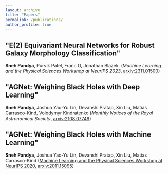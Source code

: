 ```yaml
---
layout: archive
title: "Papers"
permalink: /publications/
author_profile: true
---
```

## "E(2) Equivariant Neural Networks for Robust Galaxy Morphology Classification" 
**Sneh Pandya**, Purvik Patel, Franc O, Jonathan Blazek. (*Machine Learning and the Physical Sciences Workshop at NeurIPS 2023*, [arxiv:2311.01500](https://arxiv.org/abs/2311.01500))

## "AGNet: Weighing Black Holes with Deep Learning" 
**Sneh Pandya**, Joshua Yao-Yu Lin, Devanshi Pratap, Xin Liu, Matias Carrasco-Kind, Volodymyr Kindratenko (*Monthly Notices of the Royal Astronomical Society*, [arxiv:2108.07749](https://arxiv.org/abs/2108.07749))

## "AGNet: Weighing Black Holes with Machine Learning" 
**Sneh Pandya**, Joshua Yao-Yu Lin, Devanshi Pratap, Xin Liu, Matias Carrasco-Kind ([Machine Learning and the Physical Sciences Workshop at NeurIPS 2020](https://ml4physicalsciences.github.io/2020/), [arxiv:2011.15095](https://arxiv.org/abs/2011.15095))
